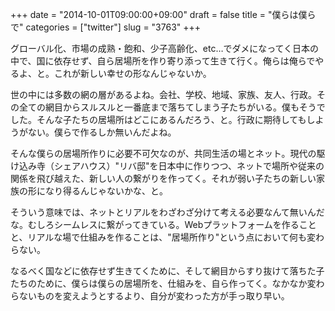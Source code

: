 +++
date = "2014-10-01T09:00:00+09:00"
draft = false
title = "僕らは僕らで"
categories = ["twitter"]
slug = "3763"
+++

グローバル化、市場の成熟・飽和、少子高齢化、etc…でダメになってく日本の中で、国に依存せず、自ら居場所を作り寄り添って生きて行く。俺らは俺らでやるよ、と。これが新しい幸せの形なんじゃないか。

世の中には多数の網の層があるよね。会社、学校、地域、家族、友人、行政。その全ての網目からスルスルと一番底まで落ちてしまう子たちがいる。僕もそうでした。そんな子たちの居場所はどこにあるんだろう、と。行政に期待してもしようがない。僕らで作るしか無いんだよね。 

そんな僕らの居場所作りに必要不可欠なのが、共同生活の場とネット。現代の駆け込み寺（シェアハウス）"リバ邸"を日本中に作りつつ、ネットで場所や従来の関係を飛び越えた、新しい人の繋がりを作ってく。それが弱い子たちの新しい家族の形になり得るんじゃないかな、と。 

そういう意味では、ネットとリアルをわざわざ分けて考える必要なんて無いんだな。むしろシームレスに繋がってきている。Webプラットフォームを作ることと、リアルな場で仕組みを作ることは、"居場所作り"という点において何も変わらない。

なるべく国などに依存せず生きてくために、そして網目からすり抜けて落ちた子たちのために、僕らは僕らの居場所を、仕組みを、自ら作ってく。なかなか変わらないものを変えようとするより、自分が変わった方が手っ取り早い。
